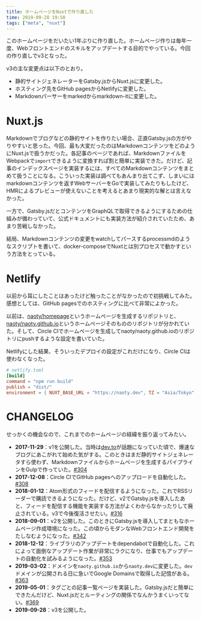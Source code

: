 ```yaml
---
title: ホームページをNuxtで作り直した
time: 2019-09-28 19:58
tags: ["meta", "nuxt"]
---
```


このホームページをだいたい1年ぶりに作り直した。ホームページ作りは毎年一度、Webフロントエンドのスキルをアップデートする目的でやっている。今回の作り直しでv3となった。

v3の主な変更点は以下のとおり。

* 静的サイトジェネレーターをGatsby.jsからNuxt.jsに変更した。
* ホスティング先をGitHub pagesからNetlifyに変更した。
* Markdownパーサーをmarkedからmarkdown-itに変更した。

# Nuxt.js
Markdownでブログなどの静的サイトを作りたい場合、正直Gatsby.jsの方がやりやすいと思った。今回、最も大変だったのはMarkdownコンテンツをどのようにNuxt.jsで扱うかだった。各記事のページであれば、MarkdownファイルをWebpackで`import`できるように変換すれば割と簡単に実装できた。だけど、記事のインデックスページを実装するには、すべてのMarkdownコンテンツをまとめて扱うことになる。こういった実装は調べてもあんまり出てこず、しまいにはmarkdownコンテンツを返すWebサーバーをGoで実装してみたりもしたけど、HMRによるプレビューが使えないことを考えるとあまり現実的な解とは言えなかった。

一方で、Gatsby.jsだとコンテンツをGraphQLで取得できるようにするための仕組みが備わっていて、公式ドキュメントにも実装方法が紹介されていたため、あまり苦戦しなかった。

結局、Markdownコンテンツの変更をwatchしてパースするprocessmdのようなスクリプトを書いて、docker-composeでNuxtとは別プロセスで動かすという方法をとっている。

# Netlify
以前から耳にしたことはあったけど触ったことがなかったので初挑戦してみた。感想としては、GitHub pagesでのホスティングに比べて非常によかった。

以前は、[naoty/homepage](https://github.com/naoty/homepage)というホームページを生成するリポジトリと、[naoty/naoty.github.io](https://github.com/naoty/naoty.github.io)というホームページそのもののリポジトリが分かれていた。そして、Circle CIでホームページを生成してnaoty/naoty.github.ioのリポジトリにpushするような設定を書いていた。

Netlifyにした結果、そういったデプロイの設定がこれだけになり、Circle CIは使わなくなった。

```toml
# netlify.toml
[build]
command = "npm run build"
publish = "dist/"
environment = { NUXT_BASE_URL = "https://naoty.dev", TZ = "Asia/Tokyo" }
```

# CHANGELOG
せっかくの機会なので、これまでのホームページの経緯を振り返ってみたい。

* **2017-11-29**：v1を公開した。当時は[dev.to](https://dev.to)が話題になっていた頃で、爆速なブログにあこがれて始めた気がする。このときはまだ静的サイトジェネレータすら使わず、Markdownファイルからホームページを生成するパイプラインをGulpで作っていた。[#304](/304/)
* **2017-12-08**：Circle CIでGitHub pagesへのアップロードを自動化した。[#308](/308/)
* **2018-01-12**：Atom形式のフィードを配信するようになった。これでRSSリーダーで購読できるようになった。だけど、v2でGatsby.jsを導入したあと、フィードを配信する機能を実装する方法がよくわからなかったりして廃止されている。v3で今後復活させたい。[#316](/316/)
* **2018-09-01**：v2を公開した。このときにGatsby.jsを導入してまともなホームページ作成環境になった。この頃からモダンなWebフロントエンド開発をたしなむようになった。[#342](/342/)
* **2018-12-12**：ライブラリのアップデートをdependabotで自動化した。これによって面倒なアップデート作業が非常にラクになり、仕事でもアップデートの自動化を試みるようになった。[#353](/353/)
* **2019-03-02**：ドメインを`naoty.github.io`から`naoty.dev`に変更した。`dev`ドメインが公開される日に急いでGoogle Domainsで取得した記憶がある。[#363](/363/)
* **2019-05-01**：タグごとの記事一覧ページを実装した。Gatsby.jsだと簡単にできたんだけど、Nuxt.jsだとルーティングの関係でなんかうまくいってない。[#369](/369/)
* **2019-09-28**：v3を公開した。

